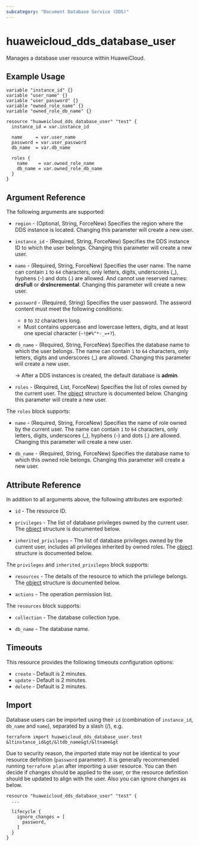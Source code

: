 ```yaml
---
subcategory: "Document Database Service (DDS)"
---
```


# huaweicloud_dds_database_user

Manages a database user resource within HuaweiCloud.

## Example Usage

```hcl
variable "instance_id" {}
variable "user_name" {}
variable "user_password" {}
variable "owned_role_name" {}
variable "owned_role_db_name" {}

resource "huaweicloud_dds_database_user" "test" {
  instance_id = var.instance_id

  name     = var.user_name
  password = var.user_password
  db_name  = var.db_name

  roles {
    name    = var.owned_role_name
    db_name = var.owned_role_db_name
  }
}
```

## Argument Reference

The following arguments are supported:

* `region` - (Optional, String, ForceNew) Specifies the region where the DDS instance is located.
  Changing this parameter will create a new user.

* `instance_id` - (Required, String, ForceNew) Specifies the DDS instance ID to which the user belongs.
  Changing this parameter will create a new user.

* `name` - (Required, String, ForceNew) Specifies the user name.
  The name can contain `1` to `64` characters, only letters, digits, underscores (_), hyphens (-) and dots (.) are
  allowed. And cannot use reserved names: **drsFull** or **drsIncremental**.
  Changing this parameter will create a new user.

* `password` - (Required, String) Specifies the user password.
  The assword content must meet the following conditions:
  + `8` to `32` characters long.
  + Must contains uppercase and lowercase letters, digits, and at least one special character (`~!@#%^*-_=+?`).

* `db_name` - (Required, String, ForceNew) Specifies the database name to which the user belongs.
  The name can contain `1` to `64` characters, only letters, digits and underscores (_) are allowed.
  Changing this parameter will create a new user.

  -> After a DDS instances is created, the default database is **admin**.

* `roles` - (Required, List, ForceNew) Specifies the list of roles owned by the current user.
  The [object](#dds_database_owned_roles) structure is documented below. Changing this parameter will create a new user.

<a name="dds_database_owned_roles"></a>
The `roles` block supports:

* `name` - (Required, String, ForceNew) Specifies the name of role owned by the current user.
  The name can contain `1` to `64` characters, only letters, digits, underscores (_), hyphens (-) and dots (.) are
  allowed. Changing this parameter will create a new user.

* `db_name` - (Required, String, ForceNew) Specifies the database name to which this owned role belongs.
  Changing this parameter will create a new user.

## Attribute Reference

In addition to all arguments above, the following attributes are exported:

* `id` - The resource ID.

* `privileges` - The list of database privileges owned by the current user.
  The [object](#dds_database_privileges) structure is documented below.

* `inherited_privileges` - The list of database privileges owned by the current user, includes all privileges
  inherited by owned roles. The [object](#dds_database_privileges) structure is documented below.

<a name="dds_database_privileges"></a>
The `privileges` and `inherited_privileges` block supports:

* `resources` - The details of the resource to which the privilege belongs.
  The [object](#dds_database_resources) structure is documented below.

* `actions` - The operation permission list.

<a name="dds_database_resources"></a>
The `resources` block supports:

* `collection` - The database collection type.

* `db_name` - The database name.

## Timeouts

This resource provides the following timeouts configuration options:

* `create` - Default is 2 minutes.
* `update` - Default is 2 minutes.
* `delete` - Default is 2 minutes.

## Import

Database users can be imported using their `id` (combination of `instance_id`, `db_name` and `name`), separated by a
slash (/), e.g.

```
terraform import huaweicloud_dds_database_user.test &ltinstance_id&gt/&ltdb_name&gt/&ltname&gt
```

Due to security reason, the imported state may not be identical to your resource definition (`password` parameter).
It is generally recommended running `terraform plan` after importing a user resource.
You can then decide if changes should be applied to the user, or the resource definition should be updated to align with
the user. Also you can ignore changes as below.

```
resource "huaweicloud_dds_database_user" "test" {
  ...

  lifecycle {
    ignore_changes = [
      password,
    ]
  }
}
```
